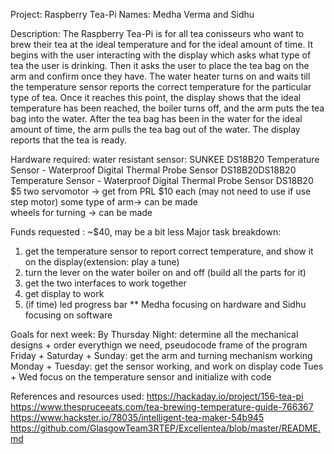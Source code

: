 

Project: Raspberry Tea-Pi
Names: Medha Verma and Sidhu 

Description: The Raspberry Tea-Pi is for all tea conisseurs who want to brew their tea at the ideal temperature and for the ideal amount   of time. It begins with the user interacting with the display which asks what type of tea the user is drinking. Then it asks  the user to place the tea bag on the arm and confirm once they have. The water heater turns on and waits till the temperature sensor reports the correct temperature for the particular type of tea. Once it reaches this point, the display shows that the ideal temperature has been reached, the boiler turns off, and the arm puts the tea bag into the water. After the tea bag  has been in the water for the ideal amount of time, the arm pulls the tea bag out of the water. The display reports that the tea is ready. 

Hardware required: 
water resistant sensor:  SUNKEE DS18B20 Temperature Sensor - Waterproof Digital Thermal Probe Sensor DS18B20DS18B20 Temperature Sensor - Waterproof Digital Thermal Probe Sensor DS18B20 $5 
two servomotor -> get from PRL $10 each (may not need to use if use step motor) 
some type of arm-> can be made  
wheels for turning -> can be made 

Funds requested : ~$40, may be a bit less 
Major task breakdown: 
1. get the temperature sensor to report correct temperature, and show it on the display(extension: play a tune) 
2. turn the lever on the water boiler on and off (build all the parts for it) 
3. get the two interfaces to work together 
4. get display to work  
5. (if time) led progress bar 
** Medha focusing on hardware and Sidhu focusing on software 

Goals for next week: 
By Thursday Night: determine all the mechanical designs + order everythign we need, pseudocode frame of the program 
Friday + Saturday + Sunday: get the arm and turning mechanism working 
Monday + Tuesday: get the sensor working, and work on display code 
Tues + Wed focus on the temperature sensor and initialize with code 

References and resources used: 
https://hackaday.io/project/156-tea-pi
https://www.thespruceeats.com/tea-brewing-temperature-guide-766367
https://www.hackster.io/78035/intelligent-tea-maker-54b945
https://github.com/GlasgowTeam3RTEP/Excellentea/blob/master/README.md


